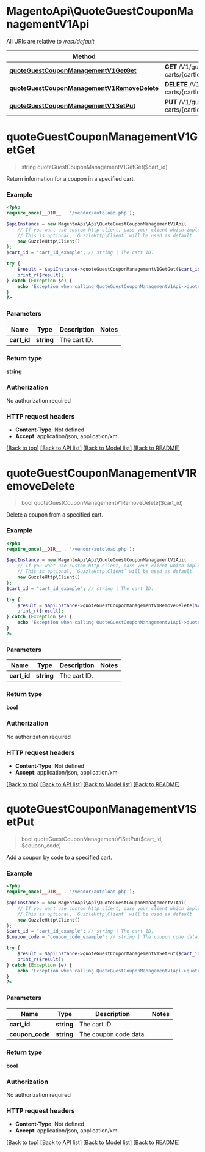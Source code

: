 # MagentoApi\QuoteGuestCouponManagementV1Api

All URIs are relative to */rest/default*

Method | HTTP request | Description
------------- | ------------- | -------------
[**quoteGuestCouponManagementV1GetGet**](QuoteGuestCouponManagementV1Api.md#quoteguestcouponmanagementv1getget) | **GET** /V1/guest-carts/{cartId}/coupons |
[**quoteGuestCouponManagementV1RemoveDelete**](QuoteGuestCouponManagementV1Api.md#quoteguestcouponmanagementv1removedelete) | **DELETE** /V1/guest-carts/{cartId}/coupons |
[**quoteGuestCouponManagementV1SetPut**](QuoteGuestCouponManagementV1Api.md#quoteguestcouponmanagementv1setput) | **PUT** /V1/guest-carts/{cartId}/coupons/{couponCode} |

# **quoteGuestCouponManagementV1GetGet**
> string quoteGuestCouponManagementV1GetGet($cart_id)



Return information for a coupon in a specified cart.

### Example
```php
<?php
require_once(__DIR__ . '/vendor/autoload.php');

$apiInstance = new MagentoApi\Api\QuoteGuestCouponManagementV1Api(
    // If you want use custom http client, pass your client which implements `GuzzleHttp\ClientInterface`.
    // This is optional, `GuzzleHttp\Client` will be used as default.
    new GuzzleHttp\Client()
);
$cart_id = "cart_id_example"; // string | The cart ID.

try {
    $result = $apiInstance->quoteGuestCouponManagementV1GetGet($cart_id);
    print_r($result);
} catch (Exception $e) {
    echo 'Exception when calling QuoteGuestCouponManagementV1Api->quoteGuestCouponManagementV1GetGet: ', $e->getMessage(), PHP_EOL;
}
?>
```

### Parameters

Name | Type | Description  | Notes
------------- | ------------- | ------------- | -------------
 **cart_id** | **string**| The cart ID. |

### Return type

**string**

### Authorization

No authorization required

### HTTP request headers

 - **Content-Type**: Not defined
 - **Accept**: application/json, application/xml

[[Back to top]](#) [[Back to API list]](../../README.md#documentation-for-api-endpoints) [[Back to Model list]](../../README.md#documentation-for-models) [[Back to README]](../../README.md)

# **quoteGuestCouponManagementV1RemoveDelete**
> bool quoteGuestCouponManagementV1RemoveDelete($cart_id)



Delete a coupon from a specified cart.

### Example
```php
<?php
require_once(__DIR__ . '/vendor/autoload.php');

$apiInstance = new MagentoApi\Api\QuoteGuestCouponManagementV1Api(
    // If you want use custom http client, pass your client which implements `GuzzleHttp\ClientInterface`.
    // This is optional, `GuzzleHttp\Client` will be used as default.
    new GuzzleHttp\Client()
);
$cart_id = "cart_id_example"; // string | The cart ID.

try {
    $result = $apiInstance->quoteGuestCouponManagementV1RemoveDelete($cart_id);
    print_r($result);
} catch (Exception $e) {
    echo 'Exception when calling QuoteGuestCouponManagementV1Api->quoteGuestCouponManagementV1RemoveDelete: ', $e->getMessage(), PHP_EOL;
}
?>
```

### Parameters

Name | Type | Description  | Notes
------------- | ------------- | ------------- | -------------
 **cart_id** | **string**| The cart ID. |

### Return type

**bool**

### Authorization

No authorization required

### HTTP request headers

 - **Content-Type**: Not defined
 - **Accept**: application/json, application/xml

[[Back to top]](#) [[Back to API list]](../../README.md#documentation-for-api-endpoints) [[Back to Model list]](../../README.md#documentation-for-models) [[Back to README]](../../README.md)

# **quoteGuestCouponManagementV1SetPut**
> bool quoteGuestCouponManagementV1SetPut($cart_id, $coupon_code)



Add a coupon by code to a specified cart.

### Example
```php
<?php
require_once(__DIR__ . '/vendor/autoload.php');

$apiInstance = new MagentoApi\Api\QuoteGuestCouponManagementV1Api(
    // If you want use custom http client, pass your client which implements `GuzzleHttp\ClientInterface`.
    // This is optional, `GuzzleHttp\Client` will be used as default.
    new GuzzleHttp\Client()
);
$cart_id = "cart_id_example"; // string | The cart ID.
$coupon_code = "coupon_code_example"; // string | The coupon code data.

try {
    $result = $apiInstance->quoteGuestCouponManagementV1SetPut($cart_id, $coupon_code);
    print_r($result);
} catch (Exception $e) {
    echo 'Exception when calling QuoteGuestCouponManagementV1Api->quoteGuestCouponManagementV1SetPut: ', $e->getMessage(), PHP_EOL;
}
?>
```

### Parameters

Name | Type | Description  | Notes
------------- | ------------- | ------------- | -------------
 **cart_id** | **string**| The cart ID. |
 **coupon_code** | **string**| The coupon code data. |

### Return type

**bool**

### Authorization

No authorization required

### HTTP request headers

 - **Content-Type**: Not defined
 - **Accept**: application/json, application/xml

[[Back to top]](#) [[Back to API list]](../../README.md#documentation-for-api-endpoints) [[Back to Model list]](../../README.md#documentation-for-models) [[Back to README]](../../README.md)
